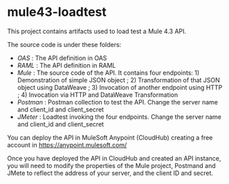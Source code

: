 # mule43-loadtest

This project contains artifacts used to load test a Mule 4.3 API.

The source code is under these folders:

* _OAS_ : The API definition in OAS
* _RAML_ : The API definition in RAML
* _Mule_ : The source code of the API. It contains four endpoints: 1) Demonstration of simple JSON object ; 2) Transformation of that JSON object using DataWeave ; 3) Invocation of another endpoint using HTTP ; 4) Invocation via HTTP and DataWeave Transformation
* _Postman_ : Postman collection to test the API. Change the server name and client_id and client_secret
* _JMeter_ : Loadtest invoking the four endpoints. Change the server name and client_id and client_secret

You can deploy the API in MuleSoft Anypoint (CloudHub) creating a free account in https://anypoint.mulesoft.com/

Once you have deployed the API in CloudHub and created an API instance, you will need to modify the properties of the Mule project, Postmand and JMete to reflect the address of your server, and the client ID and secret.


